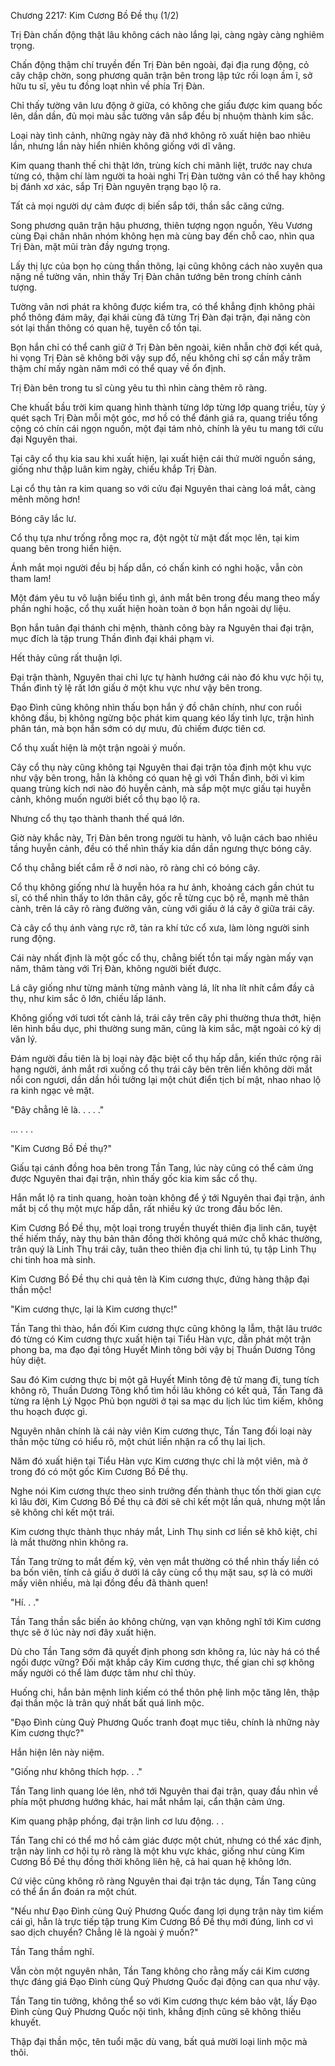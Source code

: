 




Chương 2217: Kim Cương Bồ Đề thụ (1/2)


Trị Đàn chấn động thật lâu không cách nào lắng lại, càng ngày càng nghiêm trọng.

Chấn động thậm chí truyền đến Trị Đàn bên ngoài, đại địa rung động, cỏ cây chập chờn, song phương quân trận bên trong lập tức rối loạn ầm ĩ, sở hữu tu sĩ, yêu tu đồng loạt nhìn về phía Trị Đàn.

Chỉ thấy tường vân lưu động ở giữa, có không che giấu được kim quang bốc lên, dần dần, đủ mọi màu sắc tường vân sắp đều bị nhuộm thành kim sắc.

Loại này tình cảnh, những ngày này đã nhớ không rõ xuất hiện bao nhiêu lần, nhưng lần này hiển nhiên không giống với dĩ vãng.

Kim quang thanh thế chi thật lớn, trùng kích chi mãnh liệt, trước nay chưa từng có, thậm chí làm người ta hoài nghi Trị Đàn tường vân có thể hay không bị đánh xơ xác, sắp Trị Đàn nguyên trạng bạo lộ ra.

Tất cả mọi người dự cảm được dị biến sắp tới, thần sắc căng cứng.

Song phương quân trận hậu phương, thiên tượng ngọn nguồn, Yêu Vương cùng Đại chân nhân nhóm không hẹn mà cùng bay đến chỗ cao, nhìn qua Trị Đàn, mặt mũi tràn đầy ngưng trọng.

Lấy thị lực của bọn họ cùng thần thông, lại cũng không cách nào xuyên qua nặng nề tường vân, nhìn thấy Trị Đàn chân tướng bên trong chính cảnh tượng.

Tường vân nơi phát ra không được kiểm tra, có thể khẳng định không phải phổ thông đám mây, đại khái cùng đã từng Trị Đàn đại trận, đại năng còn sót lại thần thông có quan hệ, tuyên cổ tồn tại.

Bọn hắn chỉ có thể canh giữ ở Trị Đàn bên ngoài, kiên nhẫn chờ đợi kết quả, hi vọng Trị Đàn sẽ không bởi vậy sụp đổ, nếu không chỉ sợ cần mấy trăm thậm chí mấy ngàn năm mới có thể quay về ổn định.

Trị Đàn bên trong tu sĩ cùng yêu tu thì nhìn càng thêm rõ ràng.

Che khuất bầu trời kim quang hình thành từng lớp từng lớp quang triều, tùy ý quét sạch Trị Đàn mỗi một góc, mơ hồ có thể đánh giá ra, quang triều tổng cộng có chín cái ngọn nguồn, một đại tám nhỏ, chính là yêu tu mang tới cửu đại Nguyên thai.

Tại cây cổ thụ kia sau khi xuất hiện, lại xuất hiện cái thứ mười nguồn sáng, giống như thập luân kim ngày, chiếu khắp Trị Đàn.

Lại cổ thụ tản ra kim quang so với cửu đại Nguyên thai càng loá mắt, càng mênh mông hơn!

Bóng cây lắc lư.

Cổ thụ tựa như trống rỗng mọc ra, đột ngột từ mặt đất mọc lên, tại kim quang bên trong hiển hiện.

Ánh mắt mọi người đều bị hấp dẫn, có chấn kinh có nghi hoặc, vẫn còn tham lam!

Một đám yêu tu vô luận biểu tình gì, ánh mắt bên trong đều mang theo mấy phần nghi hoặc, cổ thụ xuất hiện hoàn toàn ở bọn hắn ngoài dự liệu.

Bọn hắn tuân đại thánh chi mệnh, thành công bày ra Nguyên thai đại trận, mục đích là tập trung Thần đình đại khái phạm vi.

Hết thảy cũng rất thuận lợi.

Đại trận thành, Nguyên thai chi lực tự hành hướng cái nào đó khu vực hội tụ, Thần đình tỷ lệ rất lớn giấu ở một khu vực như vậy bên trong.

Đạo Đình cũng không nhìn thấu bọn hắn ý đồ chân chính, như con ruồi không đầu, bị không ngừng bộc phát kim quang kéo lấy tinh lực, trận hình phân tán, mà bọn hắn sớm có dự mưu, đủ chiếm được tiên cơ.

Cổ thụ xuất hiện là một trận ngoài ý muốn.

Cây cổ thụ này cũng không tại Nguyên thai đại trận tỏa định một khu vực như vậy bên trong, hẳn là không có quan hệ gì với Thần đình, bởi vì kim quang trùng kích nơi nào đó huyễn cảnh, mà sắp một mực giấu tại huyễn cảnh, không muốn người biết cổ thụ bạo lộ ra.

Nhưng cổ thụ tạo thành thanh thế quá lớn.

Giờ này khắc này, Trị Đàn bên trong người tu hành, vô luận cách bao nhiêu tầng huyễn cảnh, đều có thể nhìn thấy kia dần dần ngưng thực bóng cây.

Cổ thụ chẳng biết cắm rễ ở nơi nào, rõ ràng chỉ có bóng cây.

Cổ thụ không giống như là huyễn hóa ra hư ảnh, khoảng cách gần chút tu sĩ, có thể nhìn thấy to lớn thân cây, gốc rễ từng cục bộ rễ, mạnh mẽ thân cành, trên lá cây rõ ràng đường vân, cùng với giấu ở lá cây ở giữa trái cây.

Cả cây cổ thụ ánh vàng rực rỡ, tản ra khí tức cổ xưa, làm lòng người sinh rung động.

Cái này nhất định là một gốc cổ thụ, chẳng biết tồn tại mấy ngàn mấy vạn năm, thâm tàng với Trị Đàn, không người biết được.

Lá cây giống như từng mảnh từng mảnh vàng lá, lít nha lít nhít cắm đầy cả thụ, như kim sắc ô lớn, chiếu lấp lánh.

Không giống với tươi tốt cành lá, trái cây trên cây phi thường thưa thớt, hiện lên hình bầu dục, phi thường sung mãn, cũng là kim sắc, mặt ngoài có kỳ dị văn lý.

Đám người đầu tiên là bị loại này đặc biệt cổ thụ hấp dẫn, kiến thức rộng rãi hạng người, ánh mắt rơi xuống cổ thụ trái cây bên trên liền không dời mắt nổi con ngươi, dần dần hồi tưởng lại một chút điển tịch bí mật, nhao nhao lộ ra kinh ngạc vẻ mặt.

"Đây chẳng lẽ là. . . . ."

... . . .

"Kim Cương Bồ Đề thụ?"

Giấu tại cánh đồng hoa bên trong Tần Tang, lúc này cũng có thể cảm ứng được Nguyên thai đại trận, nhìn thấy gốc kia kim sắc cổ thụ.

Hắn mắt lộ ra tinh quang, hoàn toàn không để ý tới Nguyên thai đại trận, ánh mắt bị cổ thụ một mực hấp dẫn, rất nhiều ký ức trong đầu bốc lên.

Kim Cương Bồ Đề thụ, một loại trong truyền thuyết thiên địa linh căn, tuyệt thế hiếm thấy, này thụ bản thân đồng thời không quá mức chỗ khác thường, trân quý là Linh Thụ trái cây, tuân theo thiên địa chi linh tú, tụ tập Linh Thụ chi tinh hoa mà sinh.

Kim Cương Bồ Đề thụ chi quả tên là Kim cương thực, đứng hàng thập đại thần mộc!

"Kim cương thực, lại là Kim cương thực!"

Tần Tang thì thào, hắn đối Kim cương thực cũng không lạ lẫm, thật lâu trước đó từng có Kim cương thực xuất hiện tại Tiểu Hàn vực, dẫn phát một trận phong ba, ma đạo đại tông Huyết Minh tông bởi vậy bị Thuần Dương Tông hủy diệt.

Sau đó Kim cương thực bị một gã Huyết Minh tông đệ tử mang đi, tung tích không rõ, Thuần Dương Tông khổ tìm hồi lâu không có kết quả, Tần Tang đã từng ra lệnh Lý Ngọc Phủ bọn người ở tại sa mạc du lịch lúc tìm kiếm, không thu hoạch được gì.

Nguyên nhân chính là cái này viên Kim cương thực, Tần Tang đối loại này thần mộc từng có hiểu rõ, một chút liền nhận ra cổ thụ lai lịch.

Năm đó xuất hiện tại Tiểu Hàn vực Kim cương thực chỉ là một viên, mà ở trong đó có một gốc Kim Cương Bồ Đề thụ.

Nghe nói Kim cương thực theo sinh trưởng đến thành thục tốn thời gian cực kì lâu đời, Kim Cương Bồ Đề thụ cả đời sẽ chỉ kết một lần quả, nhưng một lần sẽ không chỉ kết một trái.

Kim cương thực thành thục nháy mắt, Linh Thụ sinh cơ liền sẽ khô kiệt, chỉ là mắt thường nhìn không ra.

Tần Tang trừng to mắt đếm kỹ, vẻn vẹn mắt thường có thể nhìn thấy liền có ba bốn viên, tính cả giấu ở dưới lá cây cùng cổ thụ mặt sau, sợ là có mười mấy viên nhiều, mà lại đồng đều đã thành quen!

"Hí. . ."

Tần Tang thần sắc biến ảo không chừng, vạn vạn không nghĩ tới Kim cương thực sẽ ở lúc này nơi đây xuất hiện.

Dù cho Tần Tang sớm đã quyết định phong sơn không ra, lúc này há có thể ngồi được vững? Đối mặt khắp cây Kim cương thực, thế gian chỉ sợ không mấy người có thể làm được tâm như chỉ thủy.

Huống chi, hắn bản mệnh linh kiếm có thể thôn phệ linh mộc tăng lên, thập đại thần mộc là trân quý nhất bất quá linh mộc.

"Đạo Đình cùng Quỷ Phương Quốc tranh đoạt mục tiêu, chính là những này Kim cương thực?"

Hắn hiện lên này niệm.

"Giống như không thích hợp. . ."

Tần Tang linh quang lóe lên, nhớ tới Nguyên thai đại trận, quay đầu nhìn về phía một phương hướng khác, hai mắt nhắm lại, cẩn thận cảm ứng.

Kim quang phập phồng, đại trận linh cơ lưu động. . .

Tần Tang chỉ có thể mơ hồ cảm giác được một chút, nhưng có thể xác định, trận này linh cơ hội tụ rõ ràng là một khu vực khác, giống như cùng Kim Cương Bồ Đề thụ đồng thời không liên hệ, cả hai quan hệ không lớn.

Cứ việc cũng không rõ ràng Nguyên thai đại trận tác dụng, Tần Tang cũng có thể ẩn ẩn đoán ra một chút.

"Nếu như Đạo Đình cùng Quỷ Phương Quốc đang lợi dụng trận này tìm kiếm cái gì, hẳn là trực tiếp tập trung Kim Cương Bồ Đề thụ mới đúng, linh cơ vì sao dịch chuyển? Chẳng lẽ là ngoài ý muốn?"

Tần Tang thầm nghĩ.

Vẫn còn một nguyên nhân, Tần Tang không cho rằng mấy cái Kim cương thực đáng giá Đạo Đình cùng Quỷ Phương Quốc đại động can qua như vậy.

Tần Tang tin tưởng, không thể so với Kim cương thực kém bảo vật, lấy Đạo Đình cùng Quỷ Phương Quốc nội tình, khẳng định cũng sẽ không thiếu khuyết.

Thập đại thần mộc, tên tuổi mặc dù vang, bất quá mười loại linh mộc mà thôi.




